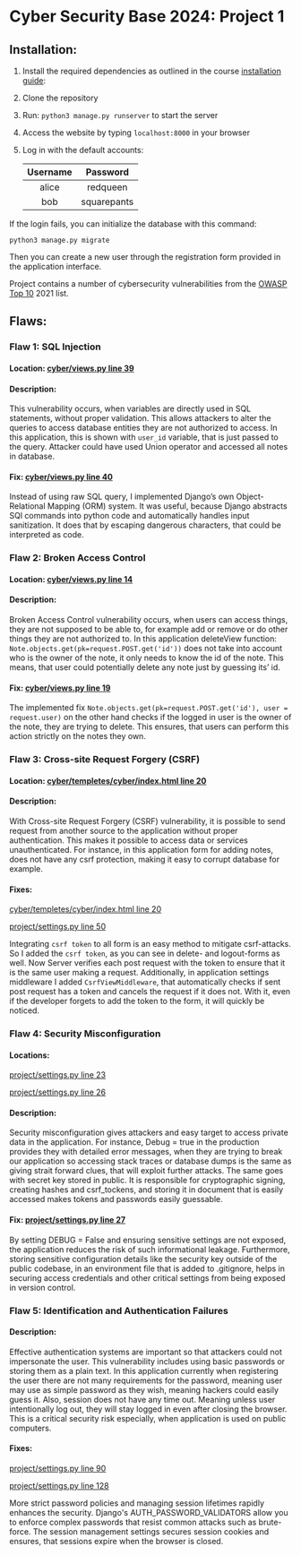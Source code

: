 
# Cyber Security Base 2024: Project 1


## Installation: 
1.	Install the required dependencies as outlined in the course [installation guide](https://cybersecuritybase.mooc.fi/installation-guide): 
2.	Clone the repository

3.	Run: `python3 manage.py runserver` to start the server 

4.	Access the website by typing `localhost:8000` in your browser

5.	Log in with the default accounts:


    | Username | Password |    
    |:--------:|:--------:|
    | alice    | redqueen |
    | bob    | squarepants |




If the login fails, you can initialize the database with this command:

```
python3 manage.py migrate
```

Then you can create a new user through the registration form provided in the application interface.



Project contains a number of cybersecurity vulnerabilities from the [OWASP Top 10](https://owasp.org/www-project-top-ten/ ) 2021 list. 



## Flaws:


### Flaw 1: SQL Injection

#### Location: [cyber/views.py line 39](https://github.com/linaova/cyberproject/blob/9689c8553839cab16a3453d8fdb12b1e9a50b183/cyber/views.py#L39)




#### Description: 
This vulnerability occurs, when variables are directly used in SQL statements, without proper validation. This allows attackers to alter the queries to access database entities they are not authorized to access. In this application, this is shown with `user_id` variable, that is just passed to the query. Attacker could have used Union operator and accessed all notes in database.

#### Fix: [cyber/views.py line 40](https://github.com/linaova/cyberproject/blob/9689c8553839cab16a3453d8fdb12b1e9a50b183/cyber/views.py#L40C4-L40C55)



Instead of using raw SQL query, I implemented Django’s own Object-Relational Mapping (ORM) system. It was useful, because Django abstracts SQl commands into python code and automatically handles input sanitization. It does that by escaping dangerous characters, that could be interpreted as code.



### Flaw 2: Broken Access Control

#### Location: [cyber/views.py line 14](https://github.com/linaova/cyberproject/blob/9689c8553839cab16a3453d8fdb12b1e9a50b183/cyber/views.py#L14 )


#### Description:
Broken Access Control vulnerability occurs, when users can access things, they are not supposed to be able to, for example add or remove or do other things they are not authorized to. In this application deleteView function: 
`Note.objects.get(pk=request.POST.get('id'))` does not take into account who is the owner of the note, it only needs to know the id of the note. This means, that user could potentially delete any note just by guessing its’ id. 

#### Fix: [cyber/views.py line 19](https://github.com/linaova/cyberproject/blob/9689c8553839cab16a3453d8fdb12b1e9a50b183/cyber/views.py#L19)


The implemented fix `Note.objects.get(pk=request.POST.get('id'), user = request.user)` on the other hand checks if the logged in user is the owner of the note, they are trying to delete. This ensures, that users can perform this action strictly on the notes they own. 



### Flaw 3: Cross-site Request Forgery (CSRF)

#### Location: [cyber/templetes/cyber/index.html line 20](https://github.com/linaova/cyberproject/blob/9689c8553839cab16a3453d8fdb12b1e9a50b183/cyber/templates/cyber/index.html#L20)


#### Description: 
With Cross-site Request Forgery (CSRF) vulnerability, it is possible to send request from another source to the application without proper authentication. This makes it possible to access data or services unauthenticated. For instance, in this application form for adding notes, does not have any csrf protection, making it easy to corrupt database for example. 


#### Fixes: 
[cyber/templetes/cyber/index.html line 20](https://github.com/linaova/cyberproject/blob/9689c8553839cab16a3453d8fdb12b1e9a50b183/cyber/templates/cyber/index.html#L21)

[project/settings.py line 50](https://github.com/linaova/cyberproject/blob/9689c8553839cab16a3453d8fdb12b1e9a50b183/project/settings.py#L50)



Integrating `csrf token` to all form is an easy method to mitigate csrf-attacks. So I added the `csrf token`, as you can see in delete- and logout-forms as well. Now Server verifies each post request with the token to ensure that it is the same user making a request. Additionally, in application settings middleware I added `CsrfViewMiddleware`, that automatically checks if sent post request has a token and cancels the request if it does not. With it, even if the developer forgets to add the token to the form, it will quickly be noticed. 



### Flaw 4: Security Misconfiguration 

#### Locations:
[project/settings.py line 23](https://github.com/linaova/cyberproject/blob/9689c8553839cab16a3453d8fdb12b1e9a50b183/project/settings.py#L23 )

[project/settings.py line 26](https://github.com/linaova/cyberproject/blob/9689c8553839cab16a3453d8fdb12b1e9a50b183/project/settings.py#L26)






#### Description: 
Security misconfiguration gives attackers and easy target to access private data in the application. For instance, Debug = true in the production provides they with detailed error messages, when they are trying to break our application so accessing stack traces or database dumps is the same as giving strait forward clues, that will exploit further attacks. 
 The same goes with secret key stored in public. It is responsible for cryptographic signing, creating hashes and csrf_tockens, and storing it in document that is easily accessed makes tokens and passwords easily guessable. 


#### Fix: [project/settings.py line 27](https://github.com/linaova/cyberproject/blob/d18a2914fa90a2038a08aab55155f0c2c2c1bc53/project/settings.py#L27)


By setting DEBUG = False and ensuring sensitive settings are not exposed, the application reduces the risk of such informational leakage. Furthermore, storing sensitive configuration details like the security key outside of the public codebase, in an environment file that is added to .gitignore, helps in securing access credentials and other critical settings from being exposed in version control.

### Flaw 5: Identification and Authentication Failures

#### Description:
Effective authentication systems are important so that attackers could not impersonate the user. This vulnerability includes using basic passwords or storing them as a plain text. In this application currently when registering the user there are not many requirements for the password, meaning user may use as simple password as they wish, meaning hackers could easily guess it. Also, session does not have any time out. Meaning unless user intentionally log out, they will stay logged in even after closing the browser. This is a critical security risk especially, when application is used on public computers. 

#### Fixes:
[project/settings.py line 90](https://github.com/linaova/cyberproject/blob/9689c8553839cab16a3453d8fdb12b1e9a50b183/project/settings.py#L90)

[project/settings.py line 128](https://github.com/linaova/cyberproject/blob/9689c8553839cab16a3453d8fdb12b1e9a50b183/project/settings.py#L128)




More strict password policies and managing session lifetimes rapidly enhances the security. Django's AUTH_PASSWORD_VALIDATORS allow you to enforce complex passwords that resist common attacks such as brute-force. The session management settings secures session cookies and ensures, that sessions expire when the browser is closed.